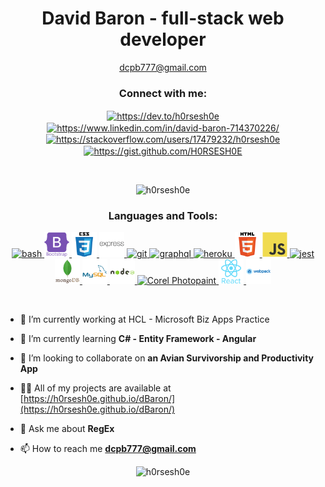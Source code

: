<h1 align="center">David Baron - full-stack web developer </h1>

<p align="center"><a href="mailto:dcpb777@gmail.com">dcpb777@gmail.com</a></p>
<h3 align="center">Connect with me:</h3>
<p align="center">
<a href="https://dev.to/https://dev.to/h0rsesh0e" target="blank"><img align="center" src="https://raw.githubusercontent.com/rahuldkjain/github-profile-readme-generator/master/src/images/icons/Social/devto.svg" alt="https://dev.to/h0rsesh0e" height="30" width="40" /></a>
<a href="www.linkedin.com/in/david-baron-web-developer" target="blank"><img align="center" src="https://raw.githubusercontent.com/rahuldkjain/github-profile-readme-generator/master/src/images/icons/Social/linked-in-alt.svg" alt="https://www.linkedin.com/in/david-baron-714370226/" height="30" width="40" /></a>
<a href="https://stackoverflow.com/users/https://stackoverflow.com/users/17479232/h0rsesh0e" target="blank"><img align="center" src="https://raw.githubusercontent.com/rahuldkjain/github-profile-readme-generator/master/src/images/icons/Social/stack-overflow.svg" alt="https://stackoverflow.com/users/17479232/h0rsesh0e" height="30" width="40" /></a>
<a href="https://gist.github.com/H0RSESH0E" target="blank"><img align="center" src="https://www.shareicon.net/data/48x48/2015/09/02/94495_gist_384x512.png" alt="https://gist.github.com/H0RSESH0E" height="30" width="40" /></a>
</p>
<br>
<p align="center"><img src="https://github-readme-stats.vercel.app/api?username=h0rsesh0e&show_icons=true&locale=en" alt="h0rsesh0e" /></p>

<h3 align="center">Languages and Tools:</h3>
<p align="center"> <a href="https://www.gnu.org/software/bash/" target="_blank" rel="noreferrer"> <img src="https://www.vectorlogo.zone/logos/gnu_bash/gnu_bash-icon.svg" alt="bash" width="40" height="40"/> </a> <a href="https://getbootstrap.com" target="_blank" rel="noreferrer"> <img src="https://raw.githubusercontent.com/devicons/devicon/master/icons/bootstrap/bootstrap-plain-wordmark.svg" alt="bootstrap" width="40" height="40"/> </a> <a href="https://www.w3schools.com/css/" target="_blank" rel="noreferrer"> <img src="https://raw.githubusercontent.com/devicons/devicon/master/icons/css3/css3-original-wordmark.svg" alt="css3" width="40" height="40"/> </a> <a href="https://expressjs.com" target="_blank" rel="noreferrer"> <img src="https://raw.githubusercontent.com/devicons/devicon/master/icons/express/express-original-wordmark.svg" alt="express" width="40" height="40"/> </a> <a href="https://git-scm.com/" target="_blank" rel="noreferrer"> <img src="https://www.vectorlogo.zone/logos/git-scm/git-scm-icon.svg" alt="git" width="40" height="40"/> </a> <a href="https://graphql.org" target="_blank" rel="noreferrer"> <img src="https://www.vectorlogo.zone/logos/graphql/graphql-icon.svg" alt="graphql" width="40" height="40"/> </a> <a href="https://heroku.com" target="_blank" rel="noreferrer"> <img src="https://www.vectorlogo.zone/logos/heroku/heroku-icon.svg" alt="heroku" width="40" height="40"/> </a> <a href="https://www.w3.org/html/" target="_blank" rel="noreferrer"> <img src="https://raw.githubusercontent.com/devicons/devicon/master/icons/html5/html5-original-wordmark.svg" alt="html5" width="40" height="40"/> </a> <a href="https://developer.mozilla.org/en-US/docs/Web/JavaScript" target="_blank" rel="noreferrer"> <img src="https://raw.githubusercontent.com/devicons/devicon/master/icons/javascript/javascript-original.svg" alt="javascript" width="40" height="40"/> </a> <a href="https://jestjs.io" target="_blank" rel="noreferrer"> <img src="https://www.vectorlogo.zone/logos/jestjsio/jestjsio-icon.svg" alt="jest" width="40" height="40"/> </a> <a href="https://www.mongodb.com/" target="_blank" rel="noreferrer"> <img src="https://raw.githubusercontent.com/devicons/devicon/master/icons/mongodb/mongodb-original-wordmark.svg" alt="mongodb" width="40" height="40"/> </a> <a href="https://www.mysql.com/" target="_blank" rel="noreferrer"> <img src="https://raw.githubusercontent.com/devicons/devicon/master/icons/mysql/mysql-original-wordmark.svg" alt="mysql" width="40" height="40"/> </a> <a href="https://nodejs.org" target="_blank" rel="noreferrer"> <img src="https://raw.githubusercontent.com/devicons/devicon/master/icons/nodejs/nodejs-original-wordmark.svg" alt="nodejs" width="40" height="40"/> </a> <a href="https://www.photoshop.com/en" target="_blank" rel="noreferrer"> <img src="https://www.shareicon.net/data/128x128/2015/08/17/86418_photo_256x256.png" alt="Corel Photopaint" width="40" height="40"/> </a> <a href="https://reactjs.org/" target="_blank" rel="noreferrer"> <img src="https://raw.githubusercontent.com/devicons/devicon/master/icons/react/react-original-wordmark.svg" alt="react" width="40" height="40"/> </a> <a href="https://webpack.js.org" target="_blank" rel="noreferrer"> <img src="https://raw.githubusercontent.com/devicons/devicon/d00d0969292a6569d45b06d3f350f463a0107b0d/icons/webpack/webpack-original-wordmark.svg" alt="webpack" width="40" height="40"/> </a> </p>
&nbsp;  

- 🔭 I’m currently working at HCL - Microsoft Biz Apps Practice

- 🌱 I’m currently learning **C# - Entity Framework - Angular**

- 👯 I’m looking to collaborate on **an Avian Survivorship and Productivity App**

- 👨‍💻 All of my projects are available at [https://h0rsesh0e.github.io/dBaron/](https://h0rsesh0e.github.io/dBaron/)

- 💬 Ask me about **RegEx**

- 📫 How to reach me **dcpb777@gmail.com**



<p align="center"><img src="https://github-readme-stats.vercel.app/api/top-langs?username=h0rsesh0e&show_icons=true&locale=en&layout=compact" alt="h0rsesh0e" /></p>
